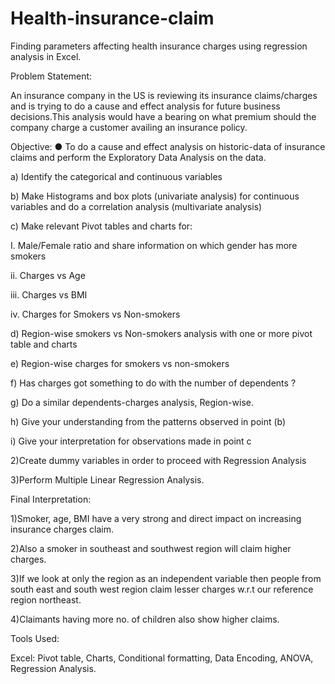 # Health-insurance-claim
Finding parameters affecting health insurance charges using regression analysis in Excel.  

Problem Statement:

An insurance company in the US is reviewing its insurance claims/charges and is trying to do a cause and effect analysis for future business decisions.This analysis would have a bearing on what premium should the company charge a customer availing an insurance policy.

Objective:
● To do a cause and effect analysis on historic-data of insurance claims and perform the Exploratory Data Analysis on the data.

a) Identify the categorical and continuous variables

b) Make Histograms and box plots (univariate analysis) for continuous variables and do a
correlation analysis (multivariate analysis)

c) Make relevant Pivot tables and charts for:

I. Male/Female ratio and share information on which gender has more smokers

ii. Charges vs Age

iii. Charges vs BMI

iv. Charges for Smokers vs Non-smokers

d) Region-wise smokers vs Non-smokers analysis with one or more pivot table and charts

e) Region-wise charges for smokers vs non-smokers

f) Has charges got something to do with the number of dependents ?

g) Do a similar dependents-charges analysis, Region-wise.

h) Give your understanding from the patterns observed in point (b)

i) Give your interpretation for observations made in point c

2)Create dummy variables in order to proceed with Regression Analysis

3)Perform Multiple Linear Regression Analysis.

Final Interpretation:

1)Smoker, age, BMI have a very strong and direct impact on increasing insurance charges claim.

2)Also a smoker in southeast and southwest region will claim higher charges.

3)If we look at only the region as an independent variable then people from south east and south west region claim lesser charges w.r.t our reference region northeast.

4)Claimants having more no. of children also show higher claims.

Tools Used:

Excel: Pivot table, Charts, Conditional formatting, Data Encoding, ANOVA, Regression Analysis.
